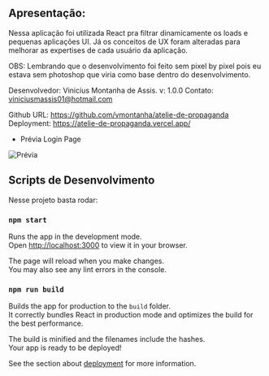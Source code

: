 ## Apresentação:

Nessa aplicação foi utilizada React pra filtrar dinamicamente os loads e pequenas aplicações UI. 
Já os conceitos de UX foram alteradas para melhorar as expertises de cada usuário da aplicação. 

OBS: Lembrando que o desenvolvimento foi feito sem pixel by pixel pois eu estava sem photoshop que viria como base dentro do desenvolvimento. 

Desenvolvedor: Vinicíus Montanha de Assis.
v: 1.0.0
Contato: viniciusmassis01@hotmail.com

Github URL: https://github.com/vmontanha/atelie-de-propaganda
Deployment: https://atelie-de-propaganda.vercel.app/

* Prévia Login Page

![Prévia](/src/layout/atelie-de-propaganda.vercel.app_.png)

## Scripts de Desenvolvimento

Nesse projeto basta rodar:

### `npm start`

Runs the app in the development mode.\
Open [http://localhost:3000](http://localhost:3000) to view it in your browser.

The page will reload when you make changes.\
You may also see any lint errors in the console.

### `npm run build`

Builds the app for production to the `build` folder.\
It correctly bundles React in production mode and optimizes the build for the best performance.

The build is minified and the filenames include the hashes.\
Your app is ready to be deployed!

See the section about [deployment](https://facebook.github.io/create-react-app/docs/deployment) for more information.